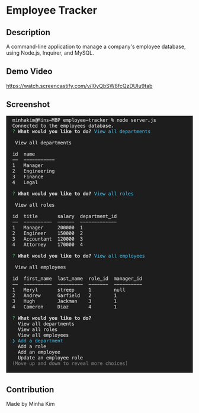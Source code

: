# Employee Tracker

## Description
A command-line application to manage a company's employee database, using Node.js, Inquirer, and MySQL.

## Demo Video
https://watch.screencastify.com/v/I0yQbSW8fcQzDUIu9tab

## Screenshot
![Screenshot](/assets/screenshot.png)

## Contribution
Made by Minha Kim